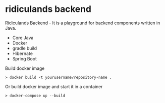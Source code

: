 # ridiculands backend
Ridiculands Backend - 
It is a playground for backend components written in Java.

- Core Java
- Docker
- gradle build
- Hibernate
- Spring Boot

Build docker image
```
> docker build -t yourusername/repository-name .
```
Or build docker image and start it in a container 
```
> docker-compose up --build
```
